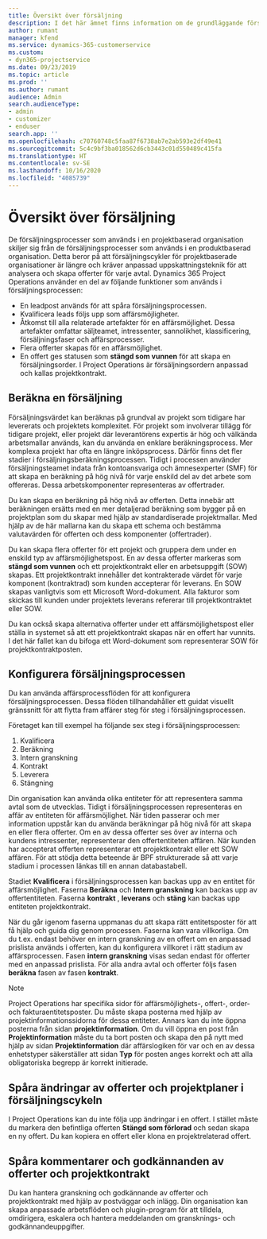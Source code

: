 ```yaml
---
title: Översikt över försäljning
description: I det här ämnet finns information om de grundläggande försäljningsprocesserna.
author: rumant
manager: kfend
ms.service: dynamics-365-customerservice
ms.custom:
- dyn365-projectservice
ms.date: 09/23/2019
ms.topic: article
ms.prod: ''
ms.author: rumant
audience: Admin
search.audienceType:
- admin
- customizer
- enduser
search.app: ''
ms.openlocfilehash: c70760748c5faa87f6738ab7e2ab593e2df49e41
ms.sourcegitcommit: 5c4c9bf3ba018562d6cb3443c01d550489c415fa
ms.translationtype: HT
ms.contentlocale: sv-SE
ms.lasthandoff: 10/16/2020
ms.locfileid: "4085739"
---
```

# <a name="sales-processes-overview"></a>Översikt över försäljning

De försäljningsprocesser som används i en projektbaserad organisation skiljer sig från de försäljningsprocesser som används i en produktbaserad organisation. Detta beror på att försäljningscykler för projektbaserade organisationer är längre och kräver anpassad uppskattningsteknik för att analysera och skapa offerter för varje avtal. Dynamics 365 Project Operations använder en del av följande funktioner som används i försäljningsprocessen:

- En leadpost används för att spåra försäljningsprocessen.
- Kvalificera leads följs upp som affärsmöjligheter.
- Åtkomst till alla relaterade artefakter för en affärsmöjlighet. Dessa artefakter omfattar säljteamet, intressenter, sannolikhet, klassificering, försäljningsfaser och affärsprocesser.
- Flera offerter skapas för en affärsmöjlighet.
- En offert ges statusen som **stängd som vunnen** för att skapa en försäljningsorder. I Project Operations är försäljningsordern anpassad och kallas projektkontrakt.

## <a name="estimate-a-sale"></a>Beräkna en försäljning
Försäljningsvärdet kan beräknas på grundval av projekt som tidigare har levererats och projektets komplexitet. För projekt som involverar tillägg för tidigare projekt, eller projekt där leverantörens expertis är hög och välkända arbetsmallar används, kan du använda en enklare beräkningsprocess. Mer komplexa projekt har ofta en längre inköpsprocess. Därför finns det fler stadier i försäljningsberäkningsprocessen. Tidigt i processen använder försäljningsteamet indata från kontoansvariga och ämnesexperter (SMF) för att skapa en beräkning på hög nivå för varje enskild del av det arbete som offereras. Dessa arbetskomponenter representeras av offertrader. 

Du kan skapa en beräkning på hög nivå av offerten. Detta innebär att beräkningen ersätts med en mer detaljerad beräkning som bygger på en projektplan som du skapar med hjälp av standardiserade projektmallar. Med hjälp av de här mallarna kan du skapa ett schema och bestämma valutavärden för offerten och dess komponenter (offertrader). 

Du kan skapa flera offerter för ett projekt och gruppera dem under en enskild typ av affärsmöjlighetspost. En av dessa offerter markeras som **stängd som vunnen** och ett projektkontrakt eller en arbetsuppgift (SOW) skapas. Ett projektkontrakt innehåller det kontrakterade värdet för varje komponent (kontraktrad) som kunden accepterar för leverans. En SOW skapas vanligtvis som ett Microsoft Word-dokument. Alla fakturor som skickas till kunden under projektets leverans refererar till projektkontraktet eller SOW.

Du kan också skapa alternativa offerter under ett affärsmöjlighetspost eller ställa in systemet så att ett projektkontrakt skapas när en offert har vunnits. I det här fallet kan du bifoga ett Word-dokument som representerar SOW för projektkontraktposten.

## <a name="configure-the-sales-process"></a>Konfigurera försäljningsprocessen
Du kan använda affärsprocessflöden för att konfigurera försäljningsprocessen. Dessa flöden tillhandahåller ett guidat visuellt gränssnitt för att flytta fram affärer steg för steg i försäljningsprocessen.

Företaget kan till exempel ha följande sex steg i försäljningsprocessen:

1. Kvalificera
2. Beräkning
3. Intern granskning
4. Kontrakt
5. Leverera
6. Stängning
 
Din organisation kan använda olika entiteter för att representera samma avtal som de utvecklas. Tidigt i försäljningsprocessen representeras en affär av entiteten för affärsmöjlighet. När tiden passerar och mer information uppstår kan du använda beräkningar på hög nivå för att skapa en eller flera offerter. Om en av dessa offerter ses över av interna och kundens intressenter, representerar den offertentiteten affären. När kunden har accepterat offerten representerar ett projektkontrakt eller ett SOW affären. För att stödja detta beteende är BPF strukturerade så att varje stadium i processen länkas till en annan databastabell.

Stadiet **Kvalificera** i försäljningsprocessen kan backas upp av en entitet för affärsmöjlighet. Faserna **Beräkna** och **Intern granskning** kan backas upp av offertentiteten. Faserna **kontrakt** , **leverans** och **stäng** kan backas upp entiteten projektkontrakt.

När du går igenom faserna uppmanas du att skapa rätt entitetsposter för att få hjälp och guida dig genom processen. Faserna kan vara villkorliga. Om du t.ex. endast behöver en intern granskning av en offert om en anpassad prislista används i offerten, kan du konfigurera villkoret i rätt stadium av affärsprocessen. Fasen **intern granskning** visas sedan endast för offerter med en anpassad prislista. För alla andra avtal och offerter följs fasen **beräkna** fasen av fasen **kontrakt**.

> [!NOTE]
> Project Operations har specifika sidor för affärsmöjlighets-, offert-, order- och fakturaentitetsposter. Du måste skapa posterna med hjälp av projektinformationssidorna för dessa entiteter. Annars kan du inte öppna posterna från sidan **projektinformation**. Om du vill öppna en post från **Projektinformation** måste du ta bort posten och skapa den på nytt med hjälp av sidan **Projektinformation** där affärslogiken för var och en av dessa enhetstyper säkerställer att sidan **Typ** för posten anges korrekt och att alla obligatoriska begrepp är korrekt initierade.


## <a name="track-revisions-to-quotes-and-project-plans-in-the-sales-cycle"></a>Spåra ändringar av offerter och projektplaner i försäljningscykeln
I Project Operations kan du inte följa upp ändringar i en offert. I stället måste du markera den befintliga offerten **Stängd som förlorad** och sedan skapa en ny offert. Du kan kopiera en offert eller klona en projektrelaterad offert.

## <a name="track-comments-and-approvals-of-quotes-and-project-contracts"></a>Spåra kommentarer och godkännanden av offerter och projektkontrakt
Du kan hantera granskning och godkännande av offerter och projektkontrakt med hjälp av postväggar och inlägg. Din organisation kan skapa anpassade arbetsflöden och plugin-program för att tilldela, omdirigera, eskalera och hantera meddelanden om gransknings- och godkännandeuppgifter.
